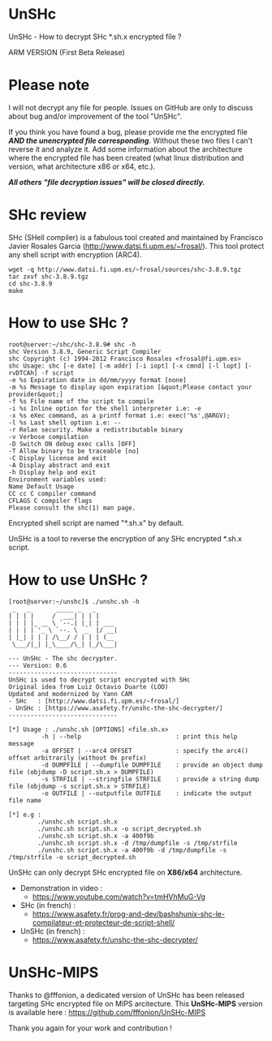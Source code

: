 # UnSHc
UnSHc - How to decrypt SHc *.sh.x encrypted file ?

ARM VERSION (First Beta Release)

# Please note

I will not decrypt any file for people.
Issues on GitHub are only to discuss about bug and/or improvement of the tool "UnSHc".

If you think you have found a bug, please provide me the encrypted file ***AND the unencrypted file corresponding***. Without these two files I can't reverse it and analyze it.
Add some information about the architecture where the encrypted file has been created (what linux distribution and version, what architecture x86 or x64, etc.).

***All others "file decryption issues" will be closed directly.***

# SHc review

SHc (SHell compiler) is a fabulous tool created and maintained by Francisco Javier Rosales Garcia (http://www.datsi.fi.upm.es/~frosal/).
This tool protect any shell script with encryption (ARC4).

```shell
wget -q http://www.datsi.fi.upm.es/~frosal/sources/shc-3.8.9.tgz
tar zxvf shc-3.8.9.tgz
cd shc-3.8.9
make
```

# How to use SHc ?

```shell
root@server:~/shc/shc-3.8.9# shc -h
shc Version 3.8.9, Generic Script Compiler
shc Copyright (c) 1994-2012 Francisco Rosales <frosal@fi.upm.es>
shc Usage: shc [-e date] [-m addr] [-i iopt] [-x cmnd] [-l lopt] [-rvDTCAh] -f script
-e %s Expiration date in dd/mm/yyyy format [none]
-m %s Message to display upon expiration [&quot;Please contact your provider&quot;]
-f %s File name of the script to compile
-i %s Inline option for the shell interpreter i.e: -e
-x %s eXec command, as a printf format i.e: exec('%s',@ARGV);
-l %s Last shell option i.e: --
-r Relax security. Make a redistributable binary
-v Verbose compilation
-D Switch ON debug exec calls [OFF]
-T Allow binary to be traceable [no]
-C Display license and exit
-A Display abstract and exit
-h Display help and exit
Environment variables used:
Name Default Usage
CC cc C compiler command
CFLAGS C compiler flags
Please consult the shc(1) man page.
```

Encrypted shell script are named "*.sh.x" by default.

UnSHc is a tool to reverse the encryption of any SHc encrypted *.sh.x script.

# How to use UnSHc ?

```shell
[root@server:~/unshc]$ ./unshc.sh -h
 _   _       _____ _   _
| | | |     /  ___| | | |
| | | |_ __ \ `--.| |_| | ___
| | | | '_ \ `--. \  _  |/ __|
| |_| | | | /\__/ / | | | (__
 \___/|_| |_\____/\_| |_/\___|

--- UnSHc - The shc decrypter.
--- Version: 0.6
------------------------------
UnSHc is used to decrypt script encrypted with SHc
Original idea from Luiz Octavio Duarte (LOD)
Updated and modernized by Yann CAM
- SHc   : [http://www.datsi.fi.upm.es/~frosal/]
- UnSHc : [https://www.asafety.fr/unshc-the-shc-decrypter/]
------------------------------

[*] Usage : ./unshc.sh [OPTIONS] <file.sh.x>
         -h | --help                          : print this help message
         -a OFFSET | --arc4 OFFSET            : specify the arc4() offset arbitrarily (without 0x prefix)
         -d DUMPFILE | --dumpfile DUMPFILE    : provide an object dump file (objdump -D script.sh.x > DUMPFILE)
         -s STRFILE | --stringfile STRFILE    : provide a string dump file (objdump -s script.sh.x > STRFILE)
         -o OUTFILE | --outputfile OUTFILE    : indicate the output file name

[*] e.g :
        ./unshc.sh script.sh.x
        ./unshc.sh script.sh.x -o script_decrypted.sh
        ./unshc.sh script.sh.x -a 400f9b
        ./unshc.sh script.sh.x -d /tmp/dumpfile -s /tmp/strfile
        ./unshc.sh script.sh.x -a 400f9b -d /tmp/dumpfile -s /tmp/strfile -o script_decrypted.sh
```

UnSHc can only decrypt SHc encrypted file on **X86/x64** architecture.

* Demonstration in video : 
    * https://www.youtube.com/watch?v=tmHVhMuG-Vg
* SHc (in french) : 
    * https://www.asafety.fr/prog-and-dev/bashshunix-shc-le-compilateur-et-protecteur-de-script-shell/
* UnSHc (in french) : 
    * https://www.asafety.fr/unshc-the-shc-decrypter/
    
# UnSHc-MIPS

Thanks to @fffonion, a dedicated version of UnSHc has been released targeting SHc encrypted file on MIPS arcitecture.
This **UnSHc-MIPS** version is available here : https://github.com/fffonion/UnSHc-MIPS

Thank you again for your work and contribution !
